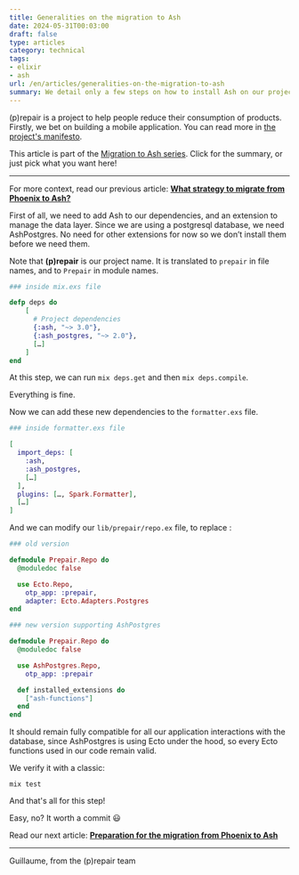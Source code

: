 ```yaml
---
title: Generalities on the migration to Ash
date: 2024-05-31T00:03:00
draft: false
type: articles
category: technical
tags:
- elixir
- ash
url: /en/articles/generalities-on-the-migration-to-ash
summary: We detail only a few steps on how to install Ash on our project.
---
```


(p)repair is a project to help people reduce their consumption of products. Firstly, we bet on building a mobile application. You can read more in [the project's manifesto](/en/manifesto).

This article is part of the [Migration to Ash series](/en/articles/migration-to-ash-series). Click for the summary, or just pick what you want here!

---

For more context, read our previous article: **[What strategy to migrate from Phoenix to Ash?](/en/articles/what-strategy-to-migrate-from-phoenix-to-ash/)**

First of all, we need to add Ash to our dependencies, and an extension to manage the data layer. Since we are using a postgresql database, we need AshPostgres. No need for other extensions for now so we don’t install them before we need them.

Note that **(p)repair** is our project name. It is translated to `prepair` in file names, and to `Prepair` in module names.

```elixir
### inside mix.exs file

defp deps do
    [
      # Project dependencies
      {:ash, "~> 3.0"},
      {:ash_postgres, "~> 2.0"},
      […]
    ]
end
```

At this step, we can run `mix deps.get` and then `mix deps.compile`.

Everything is fine.

Now we can add these new dependencies to the `formatter.exs` file.

```elixir
### inside formatter.exs file

[
  import_deps: [
    :ash,
    :ash_postgres,
    […]
  ],
  plugins: […, Spark.Formatter],
  […]
]
```

And we can modify our `lib/prepair/repo.ex` file, to replace :

```elixir
### old version

defmodule Prepair.Repo do
  @moduledoc false

  use Ecto.Repo,
    otp_app: :prepair,
    adapter: Ecto.Adapters.Postgres
end
```

```elixir
### new version supporting AshPostgres

defmodule Prepair.Repo do
  @moduledoc false

  use AshPostgres.Repo,
    otp_app: :prepair

  def installed_extensions do
    ["ash-functions"]
  end
end
```

It should remain fully compatible for all our application interactions with the database, since AshPostgres is using Ecto under the hood, so every Ecto functions used in our code remain valid.

We verify it with a classic:

```
mix test
```

And that's all for this step!

Easy, no? It worth a commit 😃

Read our next article: **[Preparation for the migration from Phoenix to Ash](/en/articles/prepare-the-phoenix-to-ash-migration/)**

---
Guillaume, from the (p)repair team

